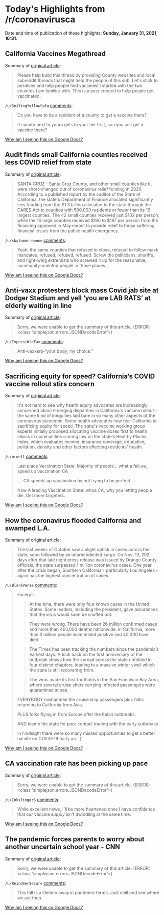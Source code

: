 # Today's Highlights from /r/coronavirusca

Date and time of publication of these highlights: **Sunday, January 31, 2021, 16:31**.

## California Vaccines Megathread

Summary of [original article](https://www.reddit.com/r/CoronavirusCA/comments/l35yck/california_vaccines_megathread/):

> Please help build this thread by providing County websites and local subreddit threads that might help the people of this sub. Let's stick to positives and help people find vaccines! I started with the two counties I am familiar with. This is a post created to help people get vaccinated.

`/u/SmilingYellowSofa` [comments](https://www.reddit.com/r/CoronavirusCA/comments/l35yck/california_vaccines_megathread/):

> Do you have to be a resident of a county to get a vaccine there?  
> 
> If county next to yours gets to your tier first, can you just get a vaccine there?

[Why am I seeing this on Google Docs?](https://docs.google.com/document/d/1Dc6We63vOXIZsc0op-Bt4abqkYjXzOigalQqFxmvvbM/edit?usp=sharing)

## Audit finds small California counties received less COVID relief from state

Summary of [original article](https://www.mercurynews.com/2021/01/31/audit-finds-santa-cruz-other-small-counties-received-less-covid-relief-from-state/):

> SANTA CRUZ - Santa Cruz County, and other small counties like it, were short-changed out of coronavirus relief funding in 2020. According to a published report by the auditor of the State of California, the state's Department of Finance allocated significantly less funding from the $1.3 billion allocated to the state through the CARES Act to counties with 500,000 residents or fewer than its 16 largest counties. The 42 small counties received just $102 per person, while the 16 large counties received $190 to $197 per person from the financing approved in May meant to provide relief to those suffering financial losses from the public health emergency.

`/u/skytomorrownow` [comments](https://www.reddit.com/r/CoronavirusCA/comments/l9iyh5/audit_finds_small_california_counties_received/):

> Yeah, the same counties that refused to close, refused to follow mask mandates, refused, refused, refused. Screw the politicians, sheriffs, and right-wing extremists who screwed it up for the reasonable, community-oriented people in those places.

[Why am I seeing this on Google Docs?](https://docs.google.com/document/d/1Dc6We63vOXIZsc0op-Bt4abqkYjXzOigalQqFxmvvbM/edit?usp=sharing)

## Anti-vaxx protesters block mass Covid jab site at Dodger Stadium and yell ‘you are LAB RATS’ at elderly waiting in line

Summary of [original article](https://www.the-sun.com/news/2239968/anti-vaxx-protesters-covid-jab-site/):

> Sorry, we were unable to get the summary of this article. (ERROR: <class 'simplejson.errors.JSONDecodeError'>)

`/u/ImpossibleTax` [comments](https://www.reddit.com/r/CoronavirusCA/comments/l8z6p0/antivaxx_protesters_block_mass_covid_jab_site_at/):

> Anti-vaxxers-“your body, my choice.”

[Why am I seeing this on Google Docs?](https://docs.google.com/document/d/1Dc6We63vOXIZsc0op-Bt4abqkYjXzOigalQqFxmvvbM/edit?usp=sharing)

## Sacrificing equity for speed? California’s COVID vaccine rollout stirs concern

Summary of [original article](https://calmatters.org/health/coronavirus/2021/01/sacrificing-equity-for-speed-californias-covid-vaccine-rollout-stirs-concern/):

> It's not hard to see why health equity advocates are increasingly concerned about emerging disparities in California's vaccine rollout - the same kind of inequities laid bare in so many other aspects of the coronavirus pandemic. Some health advocates now fear California is sacrificing equity for speed. The state's vaccine working group experts initially proposed allocating vaccine doses first to health clinics in communities scoring low on the state's Healthy Places Index, which evaluates income, insurance coverage, education, pollution, density and other factors affecting residents' health.

`/u/orwell` [comments](https://www.reddit.com/r/CoronavirusCA/comments/l9l0ur/sacrificing_equity_for_speed_californias_covid/):

> Last place Vaccination State: Majority of people... what a failure, speed up vaccination CA
> 
> .... CA speeds up vaccination by not trying to be perfect ....
> 
> 
> Now A leading Vaccination State: whoa CA, why you letting people die. Get more targeted...

[Why am I seeing this on Google Docs?](https://docs.google.com/document/d/1Dc6We63vOXIZsc0op-Bt4abqkYjXzOigalQqFxmvvbM/edit?usp=sharing)

## How the coronavirus flooded California and swamped L.A.

Summary of [original article](https://www.latimes.com/projects/connecting-california-covid-cases-la-surge/?utm=false):

> The last weeks of October saw a slight uptick in cases across the state, soon followed by an unprecedented surge. On Nov. 13, 292 days after that late night press release was issued by Orange County officials, the state surpassed 1 million coronavirus cases. One year after the crisis began, Southern California - particularly Los Angeles - again has the highest concentration of cases.

`/u/BlankVerse` [comments](https://www.reddit.com/r/CoronavirusCA/comments/l9ky0h/how_the_coronavirus_flooded_california_and/):

> Excerpt: 
> 
> > At the time, there were only four known cases in the United States. Some leaders, including the president, gave assurances that the virus would soon be snuffed out.
> 
> > They were wrong. There have been 26 million confirmed cases and more than 400,000 deaths nationwide. In California, more than 3 million people have tested positive and 40,000 have died.
> 
> > The Times has been tracking the numbers since the pandemic’s earliest days. A look back on the first anniversary of the outbreak shows how the spread across the state unfolded in four distinct chapters, leading to a massive winter swell which the state is still recovering from.
> 
> > The virus made its first footholds in the San Francisco Bay Area, where several cruise ships carrying infected passengers were quarantined at sea.
> 
> EVERYBODY mishandled the cruise ship passengers plus folks returning to California from Asia. 
> 
> PLUS folks flying in from Europe after the Italan outbreaks.
> 
> AND blame the state for poor contact tracing with the early outbreaks.
> 
> In hindsight there were so many missed opportunities to get a better handle on COVID-19 early on. :(

[Why am I seeing this on Google Docs?](https://docs.google.com/document/d/1Dc6We63vOXIZsc0op-Bt4abqkYjXzOigalQqFxmvvbM/edit?usp=sharing)

## CA vaccination rate has been picking up pace

Summary of [original article](https://www.reddit.com/r/CoronavirusCA/comments/l8ui3d/ca_vaccination_rate_has_been_picking_up_pace/):

> Sorry, we were unable to get the summary of this article. (ERROR: <class 'simplejson.errors.JSONDecodeError'>)

`/u/InkslingerS` [comments](https://www.reddit.com/r/CoronavirusCA/comments/l8ui3d/ca_vaccination_rate_has_been_picking_up_pace/):

> While excellent news, I'll be more heartened once I have confidence that our vaccine _supply_ isn't dwindling at the same time.

[Why am I seeing this on Google Docs?](https://docs.google.com/document/d/1Dc6We63vOXIZsc0op-Bt4abqkYjXzOigalQqFxmvvbM/edit?usp=sharing)

## The pandemic forces parents to worry about another uncertain school year - CNN

Summary of [original article](https://www.cnn.com/2021/01/30/health/children-school-2021-pandemic-wellness/index.html):

> Sorry, we were unable to get the summary of this article. (ERROR: <class 'simplejson.errors.JSONDecodeError'>)

`/u/ReindeerSecure` [comments](https://www.reddit.com/r/CoronavirusCA/comments/l9pq26/the_pandemic_forces_parents_to_worry_about/):

> This fall is a lifetime away in pandemic terms.  Just chill and see where we are then.

[Why am I seeing this on Google Docs?](https://docs.google.com/document/d/1Dc6We63vOXIZsc0op-Bt4abqkYjXzOigalQqFxmvvbM/edit?usp=sharing)

